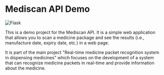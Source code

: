 # Mediscan API Demo

![Flask](https://img.shields.io/badge/Flask-000000?style=for-the-badge&logo=flask&logoColor=white)

This is a demo project for the Mediscan API. It is a simple web application that allows you to scan a medicine package and see the results (i.e., manufacture date, expiry date, etc.) in a web page.

It is part of the main project "Real-time medicine packet recognition system in dispensing medicines" which focuses on the development of a system that can recognize medicine packets in real-time and provide information about the medicine.
